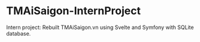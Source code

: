 # TMAiSaigon-InternProject
Intern project: Rebuilt TMAiSaigon.vn using Svelte and Symfony with SQLite database.
